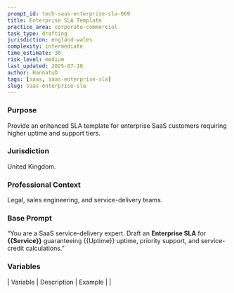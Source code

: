 ```yaml
---
prompt_id: tech-saas-enterprise-sla-069
title: Enterprise SLA Template
practice_area: corporate-commercial
task_type: drafting
jurisdiction: england-wales
complexity: intermediate
time_estimate: 30
risk_level: medium
last_updated: 2025-07-10
author: HannatuD
tags: [saas, saas-enterprise-sla]
slug: saas-enterprise-sla
---
```


### Purpose  
Provide an enhanced SLA template for enterprise SaaS customers requiring higher uptime and support tiers.

### Jurisdiction  
United Kingdom.

### Professional Context  
Legal, sales engineering, and service-delivery teams.

### Base Prompt  
“You are a SaaS service-delivery expert. Draft an **Enterprise SLA** for **{{Service}}** guaranteeing {{Uptime}} uptime, priority support, and service-credit calculations.”

### Variables  
| Variable | Description | Example |
|

